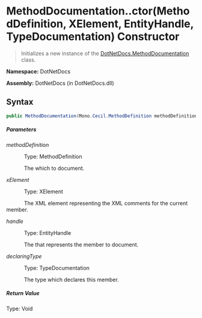 # MethodDocumentation..ctor(MethodDefinition, XElement, EntityHandle, TypeDocumentation) Constructor
> Initializes a new instance of the [DotNetDocs.MethodDocumentation](https://www.google.com/search?q=DotNetDocs.MethodDocumentation&btnI=) class.

**Namespace:** DotNetDocs

**Assembly:** DotNetDocs (in DotNetDocs.dll)
## Syntax
```csharp
public MethodDocumentation(Mono.Cecil.MethodDefinition methodDefinition, System.Xml.Linq.XElement xElement, System.Reflection.Metadata.EntityHandle handle, DotNetDocs.TypeDocumentation declaringType);
```
##### Parameters
*methodDefinition*

&nbsp;&nbsp;&nbsp;&nbsp;&nbsp;&nbsp;&nbsp;&nbsp;&nbsp;&nbsp;&nbsp;&nbsp;Type: MethodDefinition

&nbsp;&nbsp;&nbsp;&nbsp;&nbsp;&nbsp;&nbsp;&nbsp;&nbsp;&nbsp;&nbsp;&nbsp;The  which to document.


*xElement*

&nbsp;&nbsp;&nbsp;&nbsp;&nbsp;&nbsp;&nbsp;&nbsp;&nbsp;&nbsp;&nbsp;&nbsp;Type: XElement

&nbsp;&nbsp;&nbsp;&nbsp;&nbsp;&nbsp;&nbsp;&nbsp;&nbsp;&nbsp;&nbsp;&nbsp;The XML element representing the XML comments for the current member.


*handle*

&nbsp;&nbsp;&nbsp;&nbsp;&nbsp;&nbsp;&nbsp;&nbsp;&nbsp;&nbsp;&nbsp;&nbsp;Type: EntityHandle

&nbsp;&nbsp;&nbsp;&nbsp;&nbsp;&nbsp;&nbsp;&nbsp;&nbsp;&nbsp;&nbsp;&nbsp;The  that represents the member to document.


*declaringType*

&nbsp;&nbsp;&nbsp;&nbsp;&nbsp;&nbsp;&nbsp;&nbsp;&nbsp;&nbsp;&nbsp;&nbsp;Type: TypeDocumentation

&nbsp;&nbsp;&nbsp;&nbsp;&nbsp;&nbsp;&nbsp;&nbsp;&nbsp;&nbsp;&nbsp;&nbsp;The type which declares this member.


##### Return Value
Type: Void



